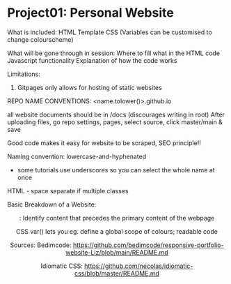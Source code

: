 # Project01: Personal Website
What is included:
HTML Template
CSS (Variables can be customised to change colourscheme)

What will be gone through in session:
Where to fill what in the HTML code
Javascript functionality
Explanation of how the code works

Limitations:
1. Gitpages only allows for hosting of static websites

REPO NAME CONVENTIONS:
<name.tolower()>.github.io

all website documents should be in /docs (discourages writing in root)
After uploading files, go repo settings, pages, select source, click master/main & save

Good code makes it easy for website to be scraped, SEO principle!!

Naming convention: lowercase-and-hyphenated
- some tutorials use underscores so you can select the whole name at once

HTML - space separate if multiple classes

Basic Breakdown of a Website:
<header>: Identify content that precedes the primary content of the webpage

CSS
var() lets you eg. define a global scope of colours; readable code

Sources:
Bedimcode: https://github.com/bedimcode/responsive-portfolio-website-Liz/blob/main/README.md

Idiomatic CSS: https://github.com/necolas/idiomatic-css/blob/master/README.md